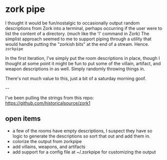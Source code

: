 # zork pipe

I thought it would be fun/nostalgic to occasionally output random descriptions from Zork into a terminal, perhaps occurring if the user were to list the content of a directory. (much like the 'l' command in Zork)  The simplist approach seemed to me to support piping through a utility that would handle putting the "zorkish bits" at the end of a stream. Hence. `zorkpipe`

In the first iteration, I've simply put the room descriptions in place, though I thought at some point it might be fun to put some of the villain, artifact, and weapon descriptions in as well. Simply randomly throwing things in.

There's not much value to this, just a bit of a saturday morning goof.

-- 

I've been pulling the strings from this repo: https://github.com/historicalsource/zork1

## open items
* a few of the rooms have empty descriptions, I suspect they have so logic to generate the descriptions so sort that out and add them in.
* colorize the output from zorkpipe
* add villains, weapons, and artifacts
* add support for a config file at ~/.zorkpipe for customizing the output

